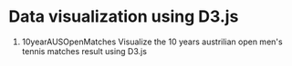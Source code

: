 # Data visualization using D3.js

1. 10yearAUSOpenMatches
    Visualize the 10 years austrilian open men's tennis matches result using D3.js